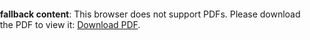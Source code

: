<html>
<head>
<meta http-equiv="Content-Type" content="text/html; charset=utf-8">
<title>Preview</title>
<style type="text/css">
html, body {
    margin: 0;
    padding: 0;
    border: 0;
    height: 100%;
    overflow: hidden;
}
object {
    width: 100%;
    height: 100%;
    border: 0
}
</style>

<object data="pinedo-resume.pdf" type="application/pdf" width="100%" height="100%">
   <p><b>fallback content</b>: This browser does not support PDFs. Please download the PDF to view it: <a href="pinedo-resume.pdf">Download PDF</a>.</p>
</object>
